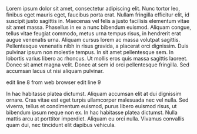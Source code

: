 Lorem ipsum dolor sit amet, consectetur adipiscing elit. Nunc tortor leo, finibus eget mauris eget, faucibus porta erat. 
Nullam fringilla efficitur elit, id suscipit justo sagittis in. Maecenas vel felis a justo facilisis elementum vitae sit
amet massa. Phasellus in ex a nunc bibendum euismod. Aliquam congue, tellus vitae feugiat commodo, metus urna tempus risus, 
in hendrerit erat augue venenatis urna. Aliquam cursus lorem ac massa volutpat sagittis. Pellentesque venenatis nibh in risus 
gravida, a placerat orci dignissim. Duis pulvinar ipsum non molestie tempus. In sit amet pellentesque sem. In lobortis varius libero ac 
rhoncus. Ut mollis eros quis massa sagittis laoreet. Donec sit amet magna velit. Donec at sem id orci pellentesque fringilla. Sed accumsan lacus ut nisi aliquam pulvinar.

edit line 8 from web browser
edit line 9

In hac habitasse platea dictumst. Aliquam accumsan elit at dui dignissim ornare. Cras vitae est eget turpis ullamcorper malesuada nec vel nulla. Sed viverra, tellus et condimentum euismod, purus libero euismod risus, ut bibendum ipsum neque non ex. In hac habitasse platea dictumst. Nulla mattis arcu at porttitor imperdiet. Aliquam eu orci nulla. Vivamus convallis quam dui, nec tincidunt elit dapibus vehicula.
